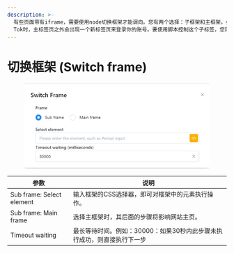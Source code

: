 ```yaml
---
description: >-
  有些页面带有iframe，需要使用node切换框架才能调向。您有两个选择：子框架和主框架。如果你选择子框架，则需要选择该框架的元素，在这里您还可以设置等待时间。当您使用其他平台账号登录平台时，您可能会遇到这样的情况：当你使用Google账号登录Tik
  Tok时，主标签页之外会出现一个新标签页来登录你的账号。要使用脚本控制这个子标签，您需要使用切换框架node。
---
```


# 切换框架 (Switch frame)

<figure><img src="../../.gitbook/assets/image (131).png" alt=""><figcaption></figcaption></figure>

| 参数                        | 说明                                      |
| ------------------------- | --------------------------------------- |
| Sub frame: Select element | 输入框架的CSS选择器，即可对框架中的元素执行操作。              |
| Sub frame: Main frame     | 选择主框架时，其后面的步骤将影响网站主页。                   |
| Timeout waiting           | 最长等待时间。例如：30000：如果30秒内此步骤未执行成功，则直接执行下一步 |
